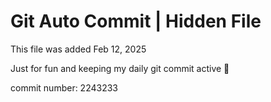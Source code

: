 # Git Auto Commit | Hidden File

This file was added Feb 12, 2025

Just for fun and keeping my daily git commit active 🤪

commit number: 2243233
